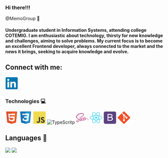 ### Hi there!!!
@MemoGroup 🚀

#### Undergraduate student in Information Systems, attending college COTEMIG. I am enthusiastic about technology, thirsty for new knowledge and challenges, aiming to solve problems. My current focus is to become an excellent Frontend developer, always connected to the market and the news it brings, seeking to acquire knowledge and evolve.
## Connect with me:
<a href="https://www.linkedin.com/in/bernardo-mendes-3269a11a8/" target="_blank">
  <img src="https://raw.githubusercontent.com/devicons/devicon/master/icons/linkedin/linkedin-original.svg" margin-top="10" width="40" height="40" style="max-width:100%;"/>
</a>

### Technologies 💻 
<img src="https://raw.githubusercontent.com/devicons/devicon/master/icons/html5/html5-original.svg" alt="Html" width="40" height="40" style="max-width:100%;"></img>
<img src="https://raw.githubusercontent.com/devicons/devicon/master/icons/css3/css3-original.svg" alt="Css" width="40" height="40" style="max-width:100%;"></img>
<img src="https://raw.githubusercontent.com/devicons/devicon/master/icons/javascript/javascript-original.svg" alt="Javascript" width="40" height="40" style="max-width:100%;"></img>
<img src="https://cdn.jsdelivr.net/gh/devicons/devicon/icons/typescript/typescript-original.svg" alt="TypeScritp" width="40" height="40" style="max-width:100%;"></img>
<img src="https://raw.githubusercontent.com/devicons/devicon/master/icons/sass/sass-original.svg" alt="Scss" width="40" height="40" style="max-width:100%;"></img>
<img src="https://raw.githubusercontent.com/devicons/devicon/master/icons/react/react-original.svg" alt="React" width="40" height="40" style="max-width:100%;"></img>
<img src="https://raw.githubusercontent.com/devicons/devicon/master/icons/bootstrap/bootstrap-plain.svg" alt="Bootstrap" width="40" height="40" style="max-width:100%;"></img>
<img src="https://raw.githubusercontent.com/devicons/devicon/master/icons/git/git-original.svg" alt="Git" width="40" height="40" style="max-width:100%;"></img>

## Languages 🧪
<div>
  <img height="180em" src="https://github-readme-stats.vercel.app/api/top-langs/?username=devBernardo-Mendes&layout=compact&langs_count=7&theme=dark"/>
  <img height="180em" src="http://github-readme-streak-stats.herokuapp.com/?user=devBernardo-Mendes&theme=dark&fire=40C9B6&ring=40C9B6&currStreakLabel=40C9B6)](https://git.io/streak-stats%22/%3E")](https://git.io/streak-stats" padding-left="10px" color="AF50C7"/>
</div>

